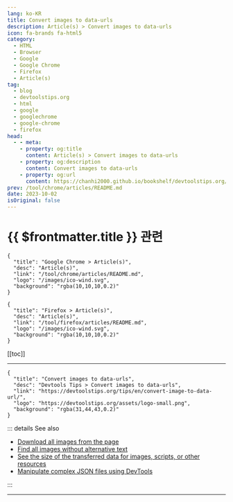 ```yaml
---
lang: ko-KR
title: Convert images to data-urls
description: Article(s) > Convert images to data-urls
icon: fa-brands fa-html5
category: 
  - HTML
  - Browser
  - Google
  - Google Chrome
  - Firefox
  - Article(s)
tag: 
  - blog
  - devtoolstips.org
  - html
  - google
  - googlechrome
  - google-chrome
  - firefox
head:  
  - - meta:
    - property: og:title
      content: Article(s) > Convert images to data-urls
    - property: og:description
      content: Convert images to data-urls
    - property: og:url
      content: https://chanhi2000.github.io/bookshelf/devtoolstips.org/convert-image-to-data-url.html
prev: /tool/chrome/articles/README.md
date: 2023-10-02
isOriginal: false
---
```


# {{ $frontmatter.title }} 관련

```component VPCard
{
  "title": "Google Chrome > Article(s)",
  "desc": "Article(s)",
  "link": "/tool/chrome/articles/README.md",
  "logo": "/images/ico-wind.svg",
  "background": "rgba(10,10,10,0.2)"
}
```

```component VPCard
{
  "title": "Firefox > Article(s)",
  "desc": "Article(s)",
  "link": "/tool/firefox/articles/README.md",
  "logo": "/images/ico-wind.svg",
  "background": "rgba(10,10,10,0.2)"
}
```

[[toc]]

---

```component VPCard
{
  "title": "Convert images to data-urls",
  "desc": "Devtools Tips > Convert images to data-urls",
  "link": "https://devtoolstips.org/tips/en/convert-image-to-data-url/",
  "logo": "https://devtoolstips.org/assets/logo-small.png",
  "background": "rgba(31,44,43,0.2)"
}
```

<!-- TODO:  작성 -->

::: details See also

- [Download all images from the page](https://devtoolstips.org/tips/en/download-all-images)  <!-- TODO: add VPCard -->
- [Find all images without alternative text](https://devtoolstips.org/tips/en/find-all-images-without-alt-text)  <!-- TODO: add VPCard -->
- [See the size of the transferred data for images, scripts, or other resources](https://devtoolstips.org/tips/en/get-size-of-resource-types)  <!-- TODO: add VPCard -->
- [Manipulate complex JSON files using DevTools](https://devtoolstips.org/tips/en/manipulate-complex-json)  <!-- TODO: add VPCard -->

:::

---

<TagLinks />